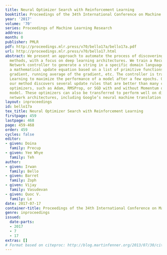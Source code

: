 ```yaml
---
title: Neural Optimizer Search with Reinforcement Learning
booktitle: Proceedings of the 34th International Conference on Machine Learning
year: '2017'
volume: '70'
series: Proceedings of Machine Learning Research
address: 
month: 0
publisher: PMLR
pdf: http://proceedings.mlr.press/v70/bello17a/bello17a.pdf
url: http://proceedings.mlr.press/v70/bello17.html
abstract: We present an approach to automate the process of discovering optimization
  methods, with a focus on deep learning architectures. We train a Recurrent Neural
  Network controller to generate a string in a specific domain language that describes
  a mathematical update equation based on a list of primitive functions, such as the
  gradient, running average of the gradient, etc. The controller is trained with Reinforcement
  Learning to maximize the performance of a model after a few epochs. On CIFAR-10,
  our method discovers several update rules that are better than many commonly used
  optimizers, such as Adam, RMSProp, or SGD with and without Momentum on a ConvNet
  model. These optimizers can also be transferred to perform well on different neural
  network architectures, including Google’s neural machine translation system.
layout: inproceedings
id: bello17a
tex_title: Neural Optimizer Search with Reinforcement Learning
firstpage: 459
lastpage: 468
page: 459-468
order: 459
cycles: false
editor:
- given: Doina
  family: Precup
- given: Yee Whye
  family: Teh
author:
- given: Irwan
  family: Bello
- given: Barret
  family: Zoph
- given: Vijay
  family: Vasudevan
- given: Quoc V.
  family: Le
date: 2017-07-17
container-title: Proceedings of the 34th International Conference on Machine Learning
genre: inproceedings
issued:
  date-parts:
  - 2017
  - 7
  - 17
extras: []
# Format based on citeproc: http://blog.martinfenner.org/2013/07/30/citeproc-yaml-for-bibliographies/
---
```

